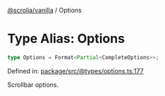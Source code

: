 [@scrolia/vanilla](../README.md) / Options

# Type Alias: Options

```ts
type Options = Format<Partial<CompleteOptions>>;
```

Defined in: [package/src/@types/options.ts:177](https://github.com/scrolia/vanilla/blob/c815e216f987f48e097bcb0896f128fe43b9f55a/package/src/@types/options.ts#L177)

Scrollbar options.
